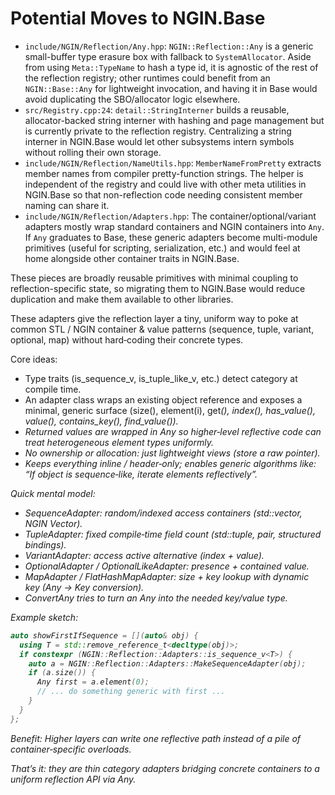 # Potential Moves to NGIN.Base

- `include/NGIN/Reflection/Any.hpp`: `NGIN::Reflection::Any` is a generic small-buffer type erasure box with fallback to `SystemAllocator`. Aside from using `Meta::TypeName` to hash a type id, it is agnostic of the rest of the reflection registry; other runtimes could benefit from an `NGIN::Base::Any` for lightweight invocation, and having it in Base would avoid duplicating the SBO/allocator logic elsewhere.
- `src/Registry.cpp:24`: `detail::StringInterner` builds a reusable, allocator-backed string interner with hashing and page management but is currently private to the reflection registry. Centralizing a string interner in NGIN.Base would let other subsystems intern symbols without rolling their own storage.
- `include/NGIN/Reflection/NameUtils.hpp`: `MemberNameFromPretty` extracts member names from compiler pretty-function strings. The helper is independent of the registry and could live with other meta utilities in NGIN.Base so that non-reflection code needing consistent member naming can share it.
- `include/NGIN/Reflection/Adapters.hpp`: The container/optional/variant adapters mostly wrap standard containers and NGIN containers into `Any`. If `Any` graduates to Base, these generic adapters become multi-module primitives (useful for scripting, serialization, etc.) and would feel at home alongside other container traits in NGIN.Base.

These pieces are broadly reusable primitives with minimal coupling to reflection-specific state, so migrating them to NGIN.Base would reduce duplication and make them available to other libraries.

These adapters give the reflection layer a tiny, uniform way to poke at common STL / NGIN container & value patterns (sequence, tuple, variant, optional, map) without hard‑coding their concrete types.

Core ideas:
- Type traits (is_sequence_v, is_tuple_like_v, etc.) detect category at compile time.
- An adapter class wraps an existing object reference and exposes a minimal, generic surface (size(), element(i), get<I>(), index(), has_value(), value(), contains_key(), find_value()).
- Returned values are wrapped in Any so higher‑level reflective code can treat heterogeneous element types uniformly.
- No ownership or allocation: just lightweight views (store a raw pointer).
- Keeps everything inline / header‑only; enables generic algorithms like: “If object is sequence‑like, iterate elements reflectively”.

Quick mental model:
- SequenceAdapter: random/indexed access containers (std::vector, NGIN Vector).
- TupleAdapter: fixed compile‑time field count (std::tuple, pair, structured bindings).
- VariantAdapter: access active alternative (index + value).
- OptionalAdapter / OptionalLikeAdapter: presence + contained value.
- MapAdapter / FlatHashMapAdapter: size + key lookup with dynamic key (Any -> Key conversion).
- ConvertAny<Key> tries to turn an Any into the needed key/value type.

Example sketch:

````cpp
auto showFirstIfSequence = [](auto& obj) {
  using T = std::remove_reference_t<decltype(obj)>;
  if constexpr (NGIN::Reflection::Adapters::is_sequence_v<T>) {
    auto a = NGIN::Reflection::Adapters::MakeSequenceAdapter(obj);
    if (a.size()) {
      Any first = a.element(0);
      // ... do something generic with first ...
    }
  }
};
````

Benefit: Higher layers can write one reflective path instead of a pile of container‑specific overloads.

That’s it: they are thin category adapters bridging concrete containers to a uniform reflection API via Any.